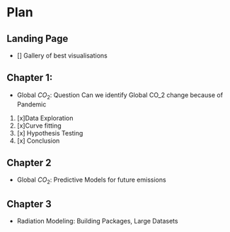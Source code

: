 # Plan 
## Landing Page
- [] Gallery of best visualisations
## Chapter 1:
-  Global $CO_2$: Question Can we identify Global CO_2 change because of Pandemic 
1. [x]Data Exploration
2. [x]Curve fitting
3. [x] Hypothesis Testing 
3. [x] Conclusion 
## Chapter 2
- Global $CO_2$: Predictive Models for future emissions
## Chapter 3
- Radiation Modeling: Building Packages, Large Datasets  